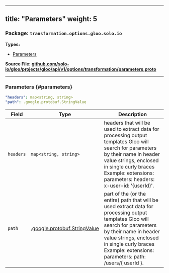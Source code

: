 
---
title: "Parameters"
weight: 5
---

<!-- Code generated by solo-kit. DO NOT EDIT. -->


### Package: `transformation.options.gloo.solo.io` 
**Types:**


- [Parameters](#parameters)
  



**Source File: [github.com/solo-io/gloo/projects/gloo/api/v1/options/transformation/parameters.proto](https://github.com/solo-io/gloo/blob/main/projects/gloo/api/v1/options/transformation/parameters.proto)**





---
### Parameters {#parameters}



```yaml
"headers": map<string, string>
"path": .google.protobuf.StringValue

```

| Field | Type | Description |
| ----- | ---- | ----------- | 
| `headers` | `map<string, string>` | headers that will be used to extract data for processing output templates Gloo will search for parameters by their name in header value strings, enclosed in single curly braces Example: extensions: parameters: headers: x-user-id: '{userId}'. |
| `path` | [.google.protobuf.StringValue](https://developers.google.com/protocol-buffers/docs/reference/csharp/class/google/protobuf/well-known-types/string-value) | part of the (or the entire) path that will be used extract data for processing output templates Gloo will search for parameters by their name in header value strings, enclosed in single curly braces Example: extensions: parameters: path: /users/{ userId }. |





<!-- Start of HubSpot Embed Code -->
<script type="text/javascript" id="hs-script-loader" async defer src="//js.hs-scripts.com/5130874.js"></script>
<!-- End of HubSpot Embed Code -->
